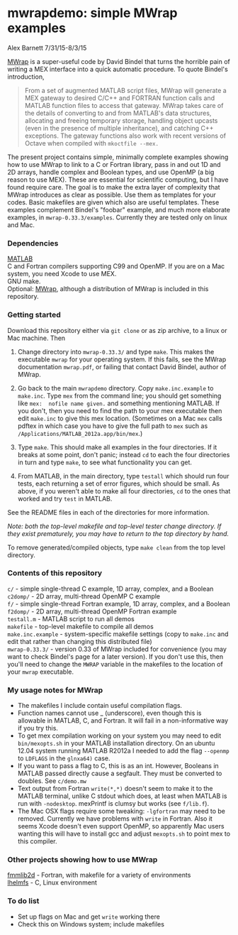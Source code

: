 # mwrapdemo: simple MWrap examples

  Alex Barnett 7/31/15-8/3/15

[MWrap](http://www.cs.cornell.edu/~bindel/sw/mwrap/) is a super-useful code by David Bindel that turns the horrible pain of writing a MEX interface into a quick automatic procedure. To quote Bindel's introduction,

>From a set of augmented MATLAB script files, MWrap will generate a MEX gateway to desired C/C\++ and FORTRAN function calls and MATLAB function files to access that gateway. MWrap takes care of the details of converting to and from MATLAB's data structures, allocating and freeing temporary storage, handling object upcasts (even in the presence of multiple inheritance), and catching C\++ exceptions. The gateway functions also work with recent versions of Octave when compiled with `mkoctfile --mex.`

The present project contains simple, minimally complete examples showing how to use MWrap to link to a C or Fortran library, pass in and out 1D and 2D arrays, handle complex and Boolean types, and use OpenMP (a big reason to use MEX). These are essential for scientific computing, but I have found require care. The goal is to make the extra layer of complexity that MWrap introduces as clear as possible. Use them as templates for your codes. Basic makefiles are given which also are useful templates. These examples complement Bindel's "foobar" example, and much more elaborate examples, in `mwrap-0.33.3/examples`. Currently they are tested only on linux and Mac.

### Dependencies

[MATLAB](http://www.mathworks.com/products/matlab)  
C and Fortran compilers supporting C99 and OpenMP.
If you are on a Mac system, you need Xcode to use MEX.  
GNU make.  
Optional: [MWrap](http://www.cs.cornell.edu/~bindel/sw/mwrap/), although a distribution of MWrap is included in this repository.

### Getting started

Download this repository either via `git clone` or as zip archive, to a linux or Mac machine. Then

1. Change directory into `mwrap-0.33.3/` and type `make`. This makes the executable `mwrap` for your operating system. If this fails, see the MWrap documentation `mwrap.pdf`, or failing that contact David Bindel, author of MWrap.

1. Go back to the main `mwrapdemo` directory. Copy `make.inc.example` to `make.inc`. Type `mex` from the command line; you should get something like `mex:  nofile name given.` and something mentioning MATLAB. If you don't, then you need to find the path to your mex executable then edit `make.inc` to give this mex location. (Sometimes on a Mac `mex` calls pdftex in which case you have to give the full path to `mex` such as `/Applications/MATLAB_2012a.app/bin/mex`.)

1. Type `make`. This should make all examples in the four directories. If it breaks at some point, don't panic; instead `cd` to each the four directories in turn and type `make`, to see what functionality you can get.

1. From MATLAB, in the main directory, type `testall` which should run four tests, each returning a set of error figures, which should be small. As above, if you weren't able to make all four directories, `cd` to the ones that worked and try `test` in MATLAB.

See the README files in each of the directories for more information.

*Note: both the top-level makefile and top-level tester change directory. If they exist prematurely, you may have to return to the top directory by hand.*

To remove generated/compiled objects, type `make clean` from the top level directory.

### Contents of this repository

`c/` - simple single-thread C example, 1D array, complex, and a Boolean  
`c2domp/` - 2D array, multi-thread OpenMP C example  
`f/` - simple single-thread Fortran example, 1D array, complex, and a Boolean  
`f2domp/` - 2D array, multi-thread OpenMP Fortran example  
`testall.m` - MATLAB script to run all demos  
`makefile` - top-level makefile to compile all demos  
`make.inc.example` - system-specific makefile settings
(copy to `make.inc` and edit that rather than changing this distributed file)  
`mwrap-0.33.3/` - version 0.33 of MWrap included for convenience (you may want to check Bindel's page for a later version). If you don't use this, then you'll need to change the `MWRAP` variable in the makefiles to the location of your `mwrap` executable.  

### My usage notes for MWrap

* The makefiles I include contain useful compilation flags.
* Function names cannot use _ (underscore), even though this is allowable in MATLAB, C, and Fortran. It will fail in a non-informative way if you try this.
* To get mex compilation working on your system you may need to edit `bin/mexopts.sh` in your MATLAB installation directory. On an ubuntu 12.04 system running MATLAB R2012a I needed to add the flag `--openmp` to `LDFLAGS` in the `glnxa64)` case.
* If you want to pass a flag to C, this is as an int. However, Booleans in MATLAB passed directly cause a segfault. They must be converted to doubles. See `c/demo.mw`
* Text output from Fortran `write(*,*)` doesn't seem to make it to the MATLAB terminal, unlike C stdout which does, at least when MATLAB is run with `-nodesktop`. mexPrintf is clumsy but works (see `f/lib.f`).
* The Mac OSX flags require some tweaking: `-lgfortran` may need to be removed. Currently we have problems with `write` in Fortran. Also it seems Xcode doesn't even support OpenMP, so apparently Mac users wanting this will have to install gcc and adjust `mexopts.sh` to point mex to this compiler.

### Other projects showing how to use MWrap

[fmmlib2d](http://www.cims.nyu.edu/cmcl/fmm2dlib/fmm2dlib.html) - Fortran, with makefile for a variety of environments  
[lhelmfs](https://math.dartmouth.edu/~ahb/software/lhelmfs.tgz) - C, Linux environment  

### To do list

* Set up flags on Mac and get `write` working there
* Check this on Windows system; include makefiles

